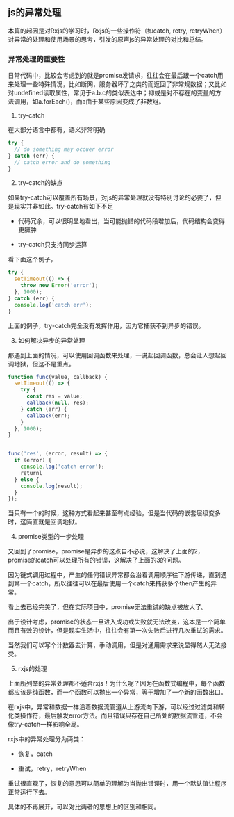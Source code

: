 ## js的异常处理

本篇的起因是对Rxjs的学习时，Rxjs的一些操作符（如catch, retry, retryWhen）对异常的处理和使用场景的思考，引发的原声js的异常处理的对比和总结。

### 异常处理的重要性

日常代码中，比较会考虑到的就是promise发请求，往往会在最后跟一个catch用来处理一些特殊情况，比如断网，服务器坏了之类的而返回了非常规数据；又比如对undefined读取属性，常见于a.b.c的类似表达中；抑或是对不存在的变量的方法调用，如a.forEach()，而a由于某些原因变成了非数组。

1. try-catch

在大部分语言中都有，语义非常明确

```javascript
try {
  // do something may occuer error
} catch (err) {
  // catch error and do something
}
```

2. try-catch的缺点

如果try-catch可以覆盖所有场景，对js的异常处理就没有特别讨论的必要了，但是现实并非如此。try-catch有如下不足

- 代码冗余，可以很明显地看出，当可能抛错的代码段增加后，代码结构会变得更臃肿

- try-catch只支持同步运算

看下面这个例子，

```javascript
try {
  setTimeout(() => {
    throw new Error('error');
  }, 1000);
} catch (err) {
  console.log('catch err');
}
```

上面的例子，try-catch完全没有发挥作用，因为它捕获不到异步的错误。

3. 如何解决异步的异常处理

那遇到上面的情况，可以使用回调函数来处理，一说起回调函数，总会让人想起回调地狱，但这不是重点。

```javascript
function func(value, callback) {
  setTimeout(() => {
    try {
      const res = value;
      callback(null, res);
    } catch (err) {
      callback(err);
    }
  }, 1000);
}


func('res', (error, result) => {
  if (error) {
    console.log('catch error');
    returnl
  } else {
    console.log(result);
  }
});
```

当只有一个的时候，这种方式看起来甚至有点经验，但是当代码的嵌套层级变多时，这简直就是回调地狱。

4. promise类型的一步处理

又回到了promise，promise是异步的这点自不必说，这解决了上面的2，promise的catch可以处理所有的错误，这解决了上面的3的问题。

因为链式调用过程中，产生的任何错误异常都会沿着调用顺序往下游传递，直到遇到第一个catch，所以往往可以在最后使用一个catch来捕获多个then产生的异常。

看上去已经完美了，但在实际项目中，promise无法重试的缺点被放大了。

出于设计考虑，promise的状态一旦进入成功或失败就无法改变，这本是一个简单而且有效的设计，但是现实生活中，往往会有第一次失败后进行几次重试的需求。

当然我们可以写个计数器去计算，手动调用，但是对通用需求来说显得然人无法接受。

5. rxjs的处理

上面所列举的异常处理都不适合rxjs！为什么呢？因为在函数式编程中，每个函数都应该是纯函数，而一个函数可以抛出一个异常，等于增加了一个新的函数出口。

在rxjs中，异常和数据一样沿着数据流管道从上游流向下游，可以经过过滤类和转化类操作符，最后触发error方法。而且错误只存在自己所处的数据流管道，不会像try-catch一样影响全局。

rxjs中的异常处理分为两类：

- 恢复，catch

- 重试，retry，retryWhen

重试很直观了，恢复的意思可以简单的理解为当抛出错误时，用一个默认值让程序正常运行下去。

具体的不再展开，可以对比两者的思想上的区别和相同。